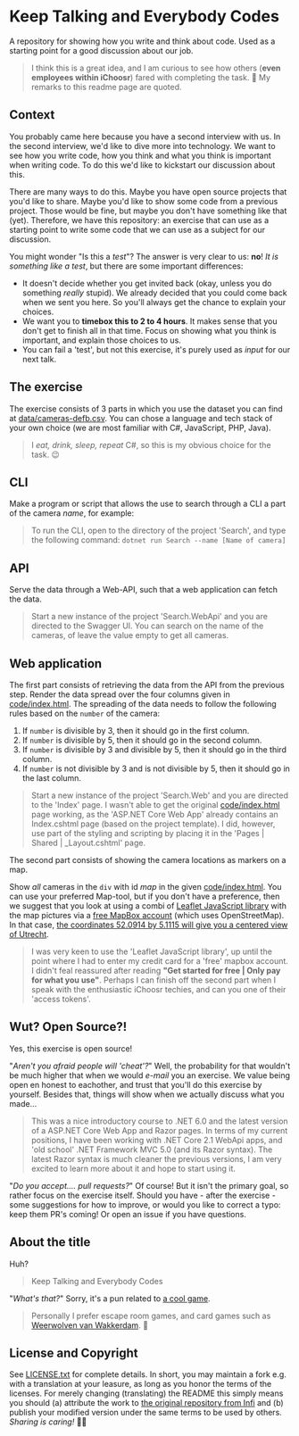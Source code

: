 ﻿# Keep Talking and Everybody Codes

A repository for showing how you write and think about code.
Used as a starting point for a good discussion about our job.


> I think this is a great idea, and I am curious to see how others (**even employees within iChoosr**) fared with completing the task. :thinking: My remarks to this readme page are quoted.


## Context

You probably came here because you have a second interview with us. In the second interview, we'd like to dive more into technology. We want to see how you write code, how you think and what you think is important when writing code. To do this we'd like to kickstart our discussion about this.

There are many ways to do this. Maybe you have open source projects that you'd like to share. Maybe you'd like to show some code from a previous project. Those would be fine, but maybe you don't have something like that (yet). Therefore, we have this repository: an exercise that can use as a starting point to write some code that we can use as a subject for our discussion.

You might wonder "Is this a _test_"?
The answer is very clear to us: **no**!
_It is something like a test_, but there are some important differences:


- It doesn't decide whether you get invited back (okay, unless you do something _really_ stupid). We already decided that you could come back when we sent you here. So you'll always get the chance to explain your choices.
- We want you to **timebox this to 2 to 4 hours**. It makes sense that you don't get to finish all in that time. Focus on showing what you think is important, and explain those choices to us.
- You can fail a 'test', but not this exercise, it's purely used as _input_ for our next talk.

## The exercise

The exercise consists of 3 parts in which you use the dataset you can find at [data/cameras-defb.csv](data/cameras-defb.csv).
You can chose a language and tech stack of your own choice (we are most familiar with C#, JavaScript, PHP, Java).


> I *eat, drink, sleep, repeat* C#, so this is my obvious choice for the task. :wink:


## CLI

Make a program or script that allows the use to search through a CLI a part of the camera _name_, for example:


> To run the CLI, open to the directory of the project 'Search', and type the following command:
`dotnet run Search --name [Name of camera]`


## API

Serve the data through a Web-API, such that a web application can fetch the data.


> Start a new instance of the project 'Search.WebApi' and you are directed to the Swagger UI. You can search on the name of the cameras, of leave the value empty to get all cameras.


## Web application

The first part consists of retrieving the data from the API from the previous step.
Render the data spread over the four columns given in [code/index.html](code/index.html).
The spreading of the data needs to follow the following rules based on the `number` of the camera:

1. If `number` is divisible by 3, then it should go in the first column.
2. If `number` is divisible by 5, then it should go in the second column.
3. If `number` is divisible by 3 and divisible by 5, then it should go in the third column.
4. If `number` is not divisible by 3 and is not  divisible by 5, then it should go in the last column.


> Start a new instance of the project 'Search.Web' and you are directed to the 'Index' page. I wasn't able to get the original [code/index.html](https://github.com/iChoosr-BVBA/everybody-codes/blob/master/code/index.htmlhtml) page working, as the 'ASP.NET Core Web App' already contains an Index.cshtml page (based on the project template). I did, however, use part of the styling and scripting by placing it in the 'Pages | Shared | _Layout.cshtml' page.


The second part consists of showing the camera locations as markers on a map. 

Show _all_ cameras in the `div` with id _map_ in the given [code/index.html](code/index.html).
You can use your preferred Map-tool, but if you don't have a preference, then we suggest that you look at using a combi of [Leaflet JavaScript library](https://leafletjs.com/examples/quick-start/) with the map pictures via a [free MapBox account](https://www.mapbox.com/studio/account/tokens/) (which uses OpenStreetMap). In that case, [the coordinates 52.0914 by 5.1115 will give you a centered view of Utrecht](https://www.openstreetmap.org/#map=14/52.0914/5.1115).

> I was very keen to use the 'Leaflet JavaScript library', up until the point where I had to enter my credit card for a 'free' mapbox account. I didn't feal reassured after reading **"Get started for free | Only pay for what you use"**. Perhaps I can finish off the second part when I speak with the enthusiastic iChoosr techies, and can you one of their 'access tokens'.


## Wut? Open Source?!

Yes, this exercise is open source!

"_Aren't you afraid people will 'cheat'?_"
Well, the probability for that wouldn't be much higher that when we would _e-mail_ you an exercise.
We value being open en honest to eachother, and trust that you'll do this exercise by yourself.
Besides that, things will show when we actually discuss what you made...


> This was a nice introductory course to .NET 6.0 and the latest version of a ASP.NET Core Web App and Razor pages. In terms of my current positions, I have been working with .NET Core 2.1 WebApi apps, and 'old school' .NET Framework MVC 5.0 (and its Razor syntax). The latest Razor syntax is much cleaner the previous versions, I am very excited to learn more about it and hope to start using it.


"_Do you accept.... pull requests?_"
Of course!
But it isn't the primary goal, so rather focus on the exercise itself.
Should you have - after the exercise - some suggestions for how to improve, or would you like to correct a typo: keep them PR's coming!
Or open an issue if you have questions.

## About the title

Huh?

> Keep Talking and Everybody Codes

"_What's that?_"
Sorry, it's a pun related to [a cool game](http://www.keeptalkinggame.com/).


> Personally I prefer escape room games, and card games such as [Weerwolven van Wakkerdam](https://nl.wikipedia.org/wiki/Weerwolven_van_Wakkerdam). :fox_face:


## License and Copyright

See [LICENSE.txt](LICENSE.txt) for complete details.
In short, you may maintain a fork e.g. with a translation at your leasure, as long as you honor the terms of the licenses.
For merely changing (translating) the README this simply means you should (a) attribute the work to [the original repository from Infi](https://github.com/infi-nl/everybody-codes) and (b) publish your modified version under the same terms to be used by others.
_Sharing is caring!_ 🧡😊